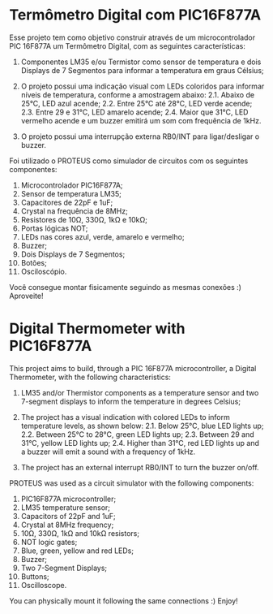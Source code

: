 # Termômetro Digital com PIC16F877A 

Esse projeto tem como objetivo construir através de um microcontrolador PIC 16F877A um Termômetro Digital, com as seguintes características:

1. Componentes LM35 e/ou Termistor como sensor de temperatura e dois Displays de 7 Segmentos para informar a temperatura em graus Célsius;

2. O projeto possui uma indicação visual com LEDs coloridos para informar níveis de temperatura, conforme a amostragem abaixo:
  2.1. Abaixo de 25°C, LED azul acende;
  2.2. Entre 25°C até 28°C, LED verde acende;
  2.3. Entre 29 e 31°C, LED amarelo acende;
  2.4. Maior que 31°C, LED vermelho acende e um buzzer emitirá um som com frequência de 1kHz.

3. O projeto possui uma interrupção externa RB0/INT para ligar/desligar o buzzer.

Foi utilizado o PROTEUS como simulador de circuitos com os seguintes componentes:
1. Microcontrolador PIC16F877A;
2. Sensor de temperatura LM35;
3. Capacitores de 22pF e 1uF;
4. Crystal na frequência de 8MHz;
5. Resistores de 10Ω, 330Ω, 1kΩ e 10kΩ;
6. Portas lógicas NOT;
7. LEDs nas cores azul, verde, amarelo e vermelho;
8. Buzzer;
9. Dois Displays de 7 Segmentos;
10. Botões;
11. Osciloscópio.

Você consegue montar fisicamente seguindo as mesmas conexões :) Aproveite!


# Digital Thermometer with PIC16F877A

This project aims to build, through a PIC 16F877A microcontroller, a Digital Thermometer, with the following characteristics:

1. LM35 and/or Thermistor components as a temperature sensor and two 7-segment displays to inform the temperature in degrees Celsius;

2. The project has a visual indication with colored LEDs to inform temperature levels, as shown below:
   2.1. Below 25°C, blue LED lights up;
   2.2. Between 25°C to 28°C, green LED lights up;
   2.3. Between 29 and 31°C, yellow LED lights up;
   2.4. Higher than 31°C, red LED lights up and a buzzer will emit a sound with a frequency of 1kHz.

3. The project has an external interrupt RB0/INT to turn the buzzer on/off.

PROTEUS was used as a circuit simulator with the following components:
1. PIC16F877A microcontroller;
2. LM35 temperature sensor;
3. Capacitors of 22pF and 1uF;
4. Crystal at 8MHz frequency;
5. 10Ω, 330Ω, 1kΩ and 10kΩ resistors;
6. NOT logic gates;
7. Blue, green, yellow and red LEDs;
8. Buzzer;
9. Two 7-Segment Displays;
10. Buttons;
11. Oscilloscope.

You can physically mount it following the same connections :) Enjoy!
